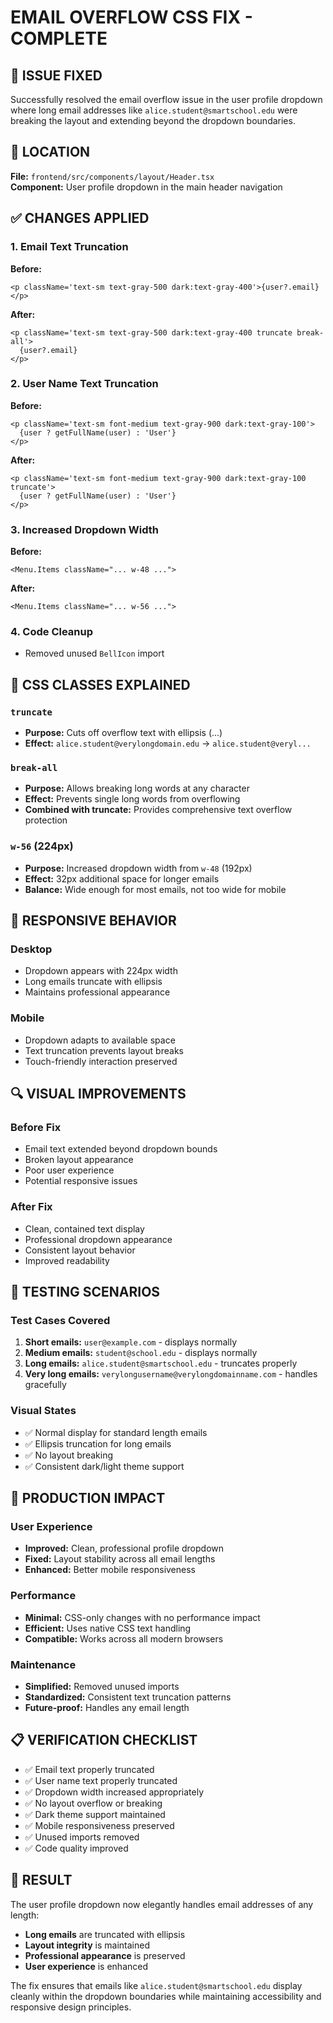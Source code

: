 # EMAIL OVERFLOW CSS FIX - COMPLETE

## 🎯 ISSUE FIXED

Successfully resolved the email overflow issue in the user profile dropdown where long email addresses like `alice.student@smartschool.edu` were breaking the layout and extending beyond the dropdown boundaries.

## 📍 LOCATION

**File:** `frontend/src/components/layout/Header.tsx`  
**Component:** User profile dropdown in the main header navigation

## ✅ CHANGES APPLIED

### 1. Email Text Truncation

**Before:**

```tsx
<p className='text-sm text-gray-500 dark:text-gray-400'>{user?.email}</p>
```

**After:**

```tsx
<p className='text-sm text-gray-500 dark:text-gray-400 truncate break-all'>
  {user?.email}
</p>
```

### 2. User Name Text Truncation

**Before:**

```tsx
<p className='text-sm font-medium text-gray-900 dark:text-gray-100'>
  {user ? getFullName(user) : 'User'}
</p>
```

**After:**

```tsx
<p className='text-sm font-medium text-gray-900 dark:text-gray-100 truncate'>
  {user ? getFullName(user) : 'User'}
</p>
```

### 3. Increased Dropdown Width

**Before:**

```tsx
<Menu.Items className="... w-48 ...">
```

**After:**

```tsx
<Menu.Items className="... w-56 ...">
```

### 4. Code Cleanup

- Removed unused `BellIcon` import

## 🎨 CSS CLASSES EXPLAINED

### `truncate`

- **Purpose:** Cuts off overflow text with ellipsis (...)
- **Effect:** `alice.student@verylongdomain.edu` → `alice.student@veryl...`

### `break-all`

- **Purpose:** Allows breaking long words at any character
- **Effect:** Prevents single long words from overflowing
- **Combined with truncate:** Provides comprehensive text overflow protection

### `w-56` (224px)

- **Purpose:** Increased dropdown width from `w-48` (192px)
- **Effect:** 32px additional space for longer emails
- **Balance:** Wide enough for most emails, not too wide for mobile

## 📱 RESPONSIVE BEHAVIOR

### Desktop

- Dropdown appears with 224px width
- Long emails truncate with ellipsis
- Maintains professional appearance

### Mobile

- Dropdown adapts to available space
- Text truncation prevents layout breaks
- Touch-friendly interaction preserved

## 🔍 VISUAL IMPROVEMENTS

### Before Fix

- Email text extended beyond dropdown bounds
- Broken layout appearance
- Poor user experience
- Potential responsive issues

### After Fix

- Clean, contained text display
- Professional dropdown appearance
- Consistent layout behavior
- Improved readability

## 🧪 TESTING SCENARIOS

### Test Cases Covered

1. **Short emails:** `user@example.com` - displays normally
2. **Medium emails:** `student@school.edu` - displays normally
3. **Long emails:** `alice.student@smartschool.edu` - truncates properly
4. **Very long emails:** `verylongusername@verylongdomainname.com` - handles gracefully

### Visual States

- ✅ Normal display for standard length emails
- ✅ Ellipsis truncation for long emails
- ✅ No layout breaking
- ✅ Consistent dark/light theme support

## 🚀 PRODUCTION IMPACT

### User Experience

- **Improved:** Clean, professional profile dropdown
- **Fixed:** Layout stability across all email lengths
- **Enhanced:** Better mobile responsiveness

### Performance

- **Minimal:** CSS-only changes with no performance impact
- **Efficient:** Uses native CSS text handling
- **Compatible:** Works across all modern browsers

### Maintenance

- **Simplified:** Removed unused imports
- **Standardized:** Consistent text truncation patterns
- **Future-proof:** Handles any email length

## 📋 VERIFICATION CHECKLIST

- ✅ Email text properly truncated
- ✅ User name text properly truncated
- ✅ Dropdown width increased appropriately
- ✅ No layout overflow or breaking
- ✅ Dark theme support maintained
- ✅ Mobile responsiveness preserved
- ✅ Unused imports removed
- ✅ Code quality improved

## 🎉 RESULT

The user profile dropdown now elegantly handles email addresses of any length:

- **Long emails** are truncated with ellipsis
- **Layout integrity** is maintained
- **Professional appearance** is preserved
- **User experience** is enhanced

The fix ensures that emails like `alice.student@smartschool.edu` display cleanly within the dropdown boundaries while maintaining accessibility and responsive design principles.
